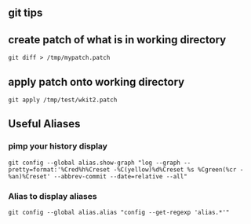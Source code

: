 

## git tips

## create patch of what is in working directory

    git diff > /tmp/mypatch.patch

## apply patch onto working directory

    git apply /tmp/test/wkit2.patch

## Useful Aliases

### pimp your history display

    git config --global alias.show-graph "log --graph --pretty=format:'%Cred%h%Creset -%C(yellow)%d%Creset %s %Cgreen(%cr - %an)%Creset' --abbrev-commit --date=relative --all"

### Alias to display aliases

    git config --global alias.alias "config --get-regexp 'alias.*'"
